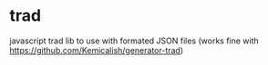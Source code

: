 # trad
javascript trad lib to use with formated JSON files (works fine with https://github.com/Kemicalish/generator-trad)
